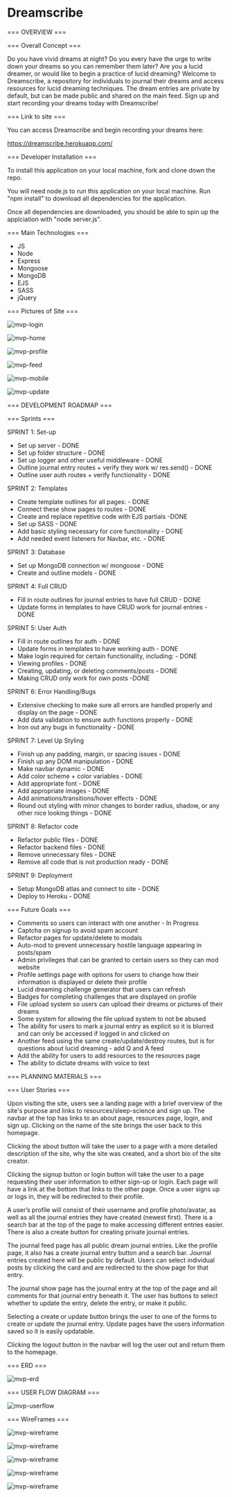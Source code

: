 # Dreamscribe


=== OVERVIEW ===

=== Overall Concept === 

Do you have vivid dreams at night? Do you every have the urge to write down your dreams so you can remember them later? Are you a lucid dreamer, or would like to begin a practice of lucid dreaming? Welcome to Dreamscribe, a repository for individuals to journal their dreams and access resources for lucid dreaming techniques. The dream entries are private by default, but can be made public and shared on the main feed. Sign up and start recording your dreams today with Dreamscribe!


=== Link to site ===

You can access Dreamscribe and begin recording your dreams here:

https://dreamscribe.herokuapp.com/ 


=== Developer Installation ===

To install this application on your local machine, fork and clone down the repo. 

You will need node.js to run this application on your local machine. Run "npm install" to download all dependencies for the application.

Once all dependencies are downloaded, you should be able to spin up the applciation with "node server.js". 


=== Main Technologies ===

- JS
- Node
- Express
- Mongoose
- MongoDB 
- EJS 
- SASS 
- jQuery


=== Pictures of Site ===

![mvp-login](./readme-images/login.png)

![mvp-home](./readme-images/home.png)

![mvp-profile](./readme-images/profile.png)

![mvp-feed](./readme-images/journal-feed.png)

![mvp-mobile](./readme-images/responsive-mobile-view.png)

![mvp-update](./readme-images/update-form.png)


=== DEVELOPMENT ROADMAP ===

=== Sprints ===

SPRINT 1: Set-up
- Set up server - DONE
- Set up folder structure - DONE
- Set up logger and other useful middleware - DONE
- Outline journal entry routes + verify they work w/ res.send() - DONE
- Outline user auth routes + verify functionality - DONE

SPRINT 2: Templates
- Create template outlines for all pages: - DONE
- Connect these show pages to routes - DONE
- Create and replace repetitive code with EJS partials -DONE
- Set up SASS - DONE
- Add basic styling necessary for core functionality - DONE
- Add needed event listeners for Navbar, etc. - DONE

SPRINT 3: Database
- Set up MongoDB connection w/ mongoose - DONE
- Create and outline models  - DONE

SPRINT 4: Full CRUD 
- Fill in route outlines for journal entries to have full CRUD - DONE
- Update forms in templates to have CRUD work for journal entries - DONE

SPRINT 5: User Auth
- Fill in route outlines for auth - DONE
- Update forms in templates to have working auth - DONE
- Make login required for certain functionality, including: - DONE
- Viewing profiles - DONE
- Creating, updating, or deleting comments/posts - DONE
- Making CRUD only work for own posts -DONE

SPRINT 6: Error Handling/Bugs 
- Extensive checking to make sure all errors are handled properly and display on the page - DONE
- Add data validation to ensure auth functions properly - DONE
- Iron out any bugs in functionality - DONE

SPRINT 7: Level Up Styling 
- Finish up any padding, margin, or spacing issues -  DONE
- Finish up any DOM manipulation - DONE
- Make navbar dynamic - DONE
- Add color scheme + color variables - DONE
- Add appropriate font - DONE
- Add appropriate images - DONE
- Add animations/transitions/hover effects - DONE
- Round out styling with minor changes to border radius, shadow, or any other nice looking things - DONE

SPRINT 8: Refactor code
- Refactor public files - DONE
- Refactor backend files - DONE
- Remove unnecessary files - DONE
- Remove all code that is not production ready - DONE

SPRINT 9: Deployment  
- Setup MongoDB atlas and connect to site - DONE
- Deploy to Heroku - DONE


=== Future Goals ===
- Comments so users can interact with one another - In Progress
- Captcha on signup to avoid spam account
- Refactor pages for update/delete to modals
- Auto-mod to prevent unnecessary hostile language appearing in posts/spam
- Admin privileges that can be granted to certain users so they can mod website
- Profile settings page with options for users to change how their information is displayed or delete their profile
- Lucid dreaming challenge generator that users can refresh
- Badges for completing challenges that are displayed on profile
- File upload system so users can upload their dreams or pictures of their dreams
- Some system for allowing the file upload system to not be abused
- The ability for users to mark a journal entry as explicit so it is blurred and can only be accessed if logged in and clicked on
- Another feed using the same create/update/destroy routes, but is for questions about lucid dreaming - add Q and A feed
- Add the ability for users to add resources to the resources page
- The ability to dictate dreams with voice to text


=== PLANNING MATERIALS ===

=== User Stories ===

Upon visiting the site, users see a landing page with a brief overview of the site's purpose and links to resources/sleep-science and sign up. The navbar at the top has links to an about page, resources page, login, and sign up. Clicking on the name of the site brings the user back to this homepage. 

Clicking the about button will take the user to a page with a more detailed description of the site, why the site was created, and a short bio of the site creator. 

Clicking the signup button or login button will take the user to a page requesting their user information to either sign-up or login. Each page will have a link at the bottom that links to the other page. Once a user signs up or logs in, they will be redirected to their profile.

A user’s profile will consist of their username and profile photo/avatar, as well as all the journal entries they have created (newest first). There is a search bar at the top of the page to make accessing different entries easier. There is also a create button for creating private journal entries. 

The journal feed page has all public dream journal entries. Like the profile page, it also has a create journal entry button and a search bar. Journal entries created here will be public by default. Users can select individual posts by clicking the card and are redirected to the show page for that entry.

The journal show page has the journal entry at the top of the page and all comments for that journal entry beneath it. The user has buttons to select whether to update the entry, delete the entry, or make it public.

Selecting a create or update button brings the user to one of the forms to create or update the journal entry. Update pages have the users information saved so it is easily updatable. 

Clicking the logout button in the navbar will log the user out and return them to the homepage. 


=== ERD ===

![mvp-erd](./readme-images/erd.png)


=== USER FLOW DIAGRAM ===

![mvp-userflow](./readme-images/Userflow.png)


=== WireFrames ===

![mvp-wireframe](./readme-images/login-wf.jpg)

![mvp-wireframe](./readme-images/home-wf.jpg)

![mvp-wireframe](./readme-images/journal-wf.jpg)

![mvp-wireframe](./readme-images/show-wf.jpg)

![mvp-wireframe](./readme-images/profile-wf.jpg)